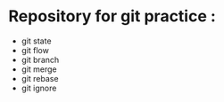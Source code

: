 # Repository for git practice :
* git state
* git flow
* git branch
* git merge
* git rebase
* git ignore

